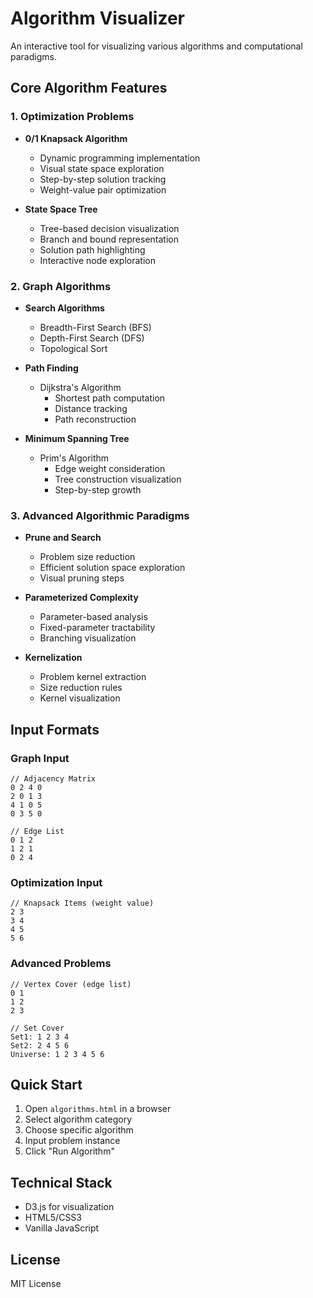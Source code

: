 # Algorithm Visualizer

An interactive tool for visualizing various algorithms and computational paradigms.

## Core Algorithm Features

### 1. Optimization Problems
- **0/1 Knapsack Algorithm**
  - Dynamic programming implementation
  - Visual state space exploration
  - Step-by-step solution tracking
  - Weight-value pair optimization

- **State Space Tree**
  - Tree-based decision visualization
  - Branch and bound representation
  - Solution path highlighting
  - Interactive node exploration

### 2. Graph Algorithms
- **Search Algorithms**
  - Breadth-First Search (BFS)
  - Depth-First Search (DFS)
  - Topological Sort
  
- **Path Finding**
  - Dijkstra's Algorithm
    - Shortest path computation
    - Distance tracking
    - Path reconstruction
  
- **Minimum Spanning Tree**
  - Prim's Algorithm
    - Edge weight consideration
    - Tree construction visualization
    - Step-by-step growth

### 3. Advanced Algorithmic Paradigms
- **Prune and Search**
  - Problem size reduction
  - Efficient solution space exploration
  - Visual pruning steps

- **Parameterized Complexity**
  - Parameter-based analysis
  - Fixed-parameter tractability
  - Branching visualization

- **Kernelization**
  - Problem kernel extraction
  - Size reduction rules
  - Kernel visualization

## Input Formats

### Graph Input
```
// Adjacency Matrix
0 2 4 0
2 0 1 3
4 1 0 5
0 3 5 0

// Edge List
0 1 2
1 2 1
0 2 4
```

### Optimization Input
```
// Knapsack Items (weight value)
2 3
3 4
4 5
5 6
```

### Advanced Problems
```
// Vertex Cover (edge list)
0 1
1 2
2 3

// Set Cover
Set1: 1 2 3 4
Set2: 2 4 5 6
Universe: 1 2 3 4 5 6
```

## Quick Start
1. Open `algorithms.html` in a browser
2. Select algorithm category
3. Choose specific algorithm
4. Input problem instance
5. Click "Run Algorithm"

## Technical Stack
- D3.js for visualization
- HTML5/CSS3
- Vanilla JavaScript

## License
MIT License